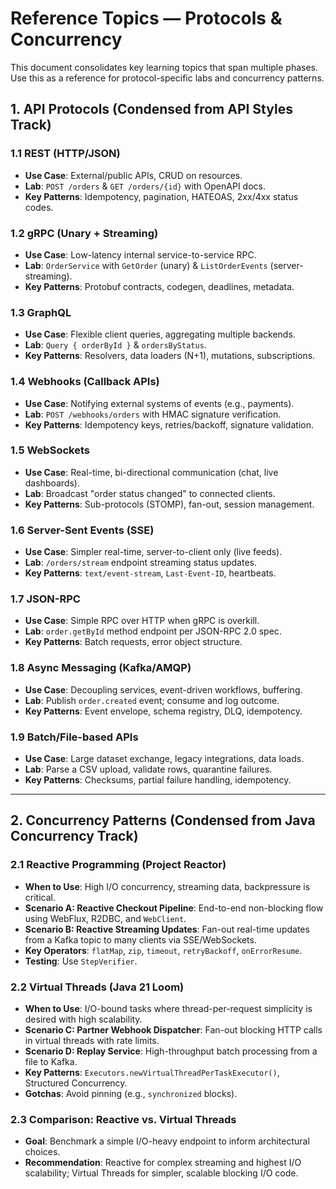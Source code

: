 # Reference Topics — Protocols & Concurrency

This document consolidates key learning topics that span multiple phases. Use this as a reference for protocol-specific labs and concurrency patterns.

## 1. API Protocols (Condensed from API Styles Track)

### 1.1 REST (HTTP/JSON)
- **Use Case**: External/public APIs, CRUD on resources.
- **Lab**: `POST /orders` & `GET /orders/{id}` with OpenAPI docs.
- **Key Patterns**: Idempotency, pagination, HATEOAS, 2xx/4xx status codes.

### 1.2 gRPC (Unary + Streaming)
- **Use Case**: Low-latency internal service-to-service RPC.
- **Lab**: `OrderService` with `GetOrder` (unary) & `ListOrderEvents` (server-streaming).
- **Key Patterns**: Protobuf contracts, codegen, deadlines, metadata.

### 1.3 GraphQL
- **Use Case**: Flexible client queries, aggregating multiple backends.
- **Lab**: `Query { orderById }` & `ordersByStatus`.
- **Key Patterns**: Resolvers, data loaders (N+1), mutations, subscriptions.

### 1.4 Webhooks (Callback APIs)
- **Use Case**: Notifying external systems of events (e.g., payments).
- **Lab**: `POST /webhooks/orders` with HMAC signature verification.
- **Key Patterns**: Idempotency keys, retries/backoff, signature validation.

### 1.5 WebSockets
- **Use Case**: Real-time, bi-directional communication (chat, live dashboards).
- **Lab**: Broadcast "order status changed" to connected clients.
- **Key Patterns**: Sub-protocols (STOMP), fan-out, session management.

### 1.6 Server-Sent Events (SSE)
- **Use Case**: Simpler real-time, server-to-client only (live feeds).
- **Lab**: `/orders/stream` endpoint streaming status updates.
- **Key Patterns**: `text/event-stream`, `Last-Event-ID`, heartbeats.

### 1.7 JSON-RPC
- **Use Case**: Simple RPC over HTTP when gRPC is overkill.
- **Lab**: `order.getById` method endpoint per JSON-RPC 2.0 spec.
- **Key Patterns**: Batch requests, error object structure.

### 1.8 Async Messaging (Kafka/AMQP)
- **Use Case**: Decoupling services, event-driven workflows, buffering.
- **Lab**: Publish `order.created` event; consume and log outcome.
- **Key Patterns**: Event envelope, schema registry, DLQ, idempotency.

### 1.9 Batch/File-based APIs
- **Use Case**: Large dataset exchange, legacy integrations, data loads.
- **Lab**: Parse a CSV upload, validate rows, quarantine failures.
- **Key Patterns**: Checksums, partial failure handling, idempotency.

---

## 2. Concurrency Patterns (Condensed from Java Concurrency Track)

### 2.1 Reactive Programming (Project Reactor)
- **When to Use**: High I/O concurrency, streaming data, backpressure is critical.
- **Scenario A: Reactive Checkout Pipeline**: End-to-end non-blocking flow using WebFlux, R2DBC, and `WebClient`.
- **Scenario B: Reactive Streaming Updates**: Fan-out real-time updates from a Kafka topic to many clients via SSE/WebSockets.
- **Key Operators**: `flatMap`, `zip`, `timeout`, `retryBackoff`, `onErrorResume`.
- **Testing**: Use `StepVerifier`.

### 2.2 Virtual Threads (Java 21 Loom)
- **When to Use**: I/O-bound tasks where thread-per-request simplicity is desired with high scalability.
- **Scenario C: Partner Webhook Dispatcher**: Fan-out blocking HTTP calls in virtual threads with rate limits.
- **Scenario D: Replay Service**: High-throughput batch processing from a file to Kafka.
- **Key Patterns**: `Executors.newVirtualThreadPerTaskExecutor()`, Structured Concurrency.
- **Gotchas**: Avoid pinning (e.g., `synchronized` blocks).

### 2.3 Comparison: Reactive vs. Virtual Threads
- **Goal**: Benchmark a simple I/O-heavy endpoint to inform architectural choices.
- **Recommendation**: Reactive for complex streaming and highest I/O scalability; Virtual Threads for simpler, scalable blocking I/O code.